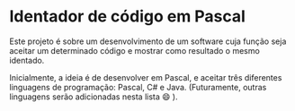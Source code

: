 # Identador de código em Pascal

Este projeto é sobre um desenvolvimento de um software cuja função seja aceitar um determinado código e mostrar como resultado o mesmo identado.

Inicialmente, a ideia é de desenvolver em Pascal, e aceitar três diferentes linguagens de programação: Pascal, C# e Java. (Futuramente, outras linguagens serão adicionadas nesta lista :smile: ).
